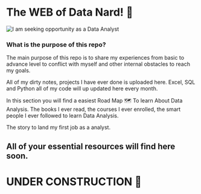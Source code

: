 # The WEB of Data Nard! 🔰

![I am seeking opportunity as a Data Analyst](https://www.dbta.com/Images/Default.aspx?ImageID=22488)
### What is the purpose of this repo? 
The main purpose of this repo is to share my experiences from basic to advance level to conflict with myself and other internal obstacles to reach my goals. 

All of my dirty notes, projects I have ever done is uploaded here. 
Excel, SQL and Python all of my code will up updated here every month.

In this section you will find a easiest Road Map 🗺  To learn About Data Analysis.
The books I ever read, the courses I ever enrolled, the smart people I ever followed to learn Data Analysis. 

The story to land my first job as a analyst.

## All of your essential resources will find here soon.

# UNDER CONSTRUCTION 👷 


